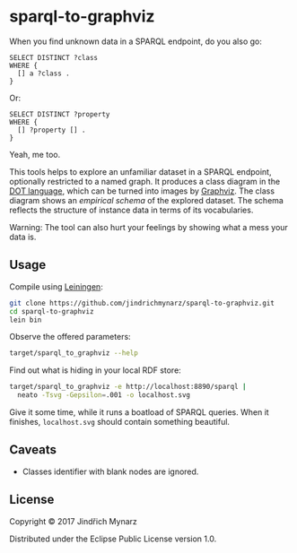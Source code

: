 # sparql-to-graphviz

When you find unknown data in a SPARQL endpoint, do you also go:

```sparql
SELECT DISTINCT ?class
WHERE {
  [] a ?class .
}
```

Or:

```sparql
SELECT DISTINCT ?property
WHERE {
  [] ?property [] .
}
```

Yeah, me too.

This tools helps to explore an unfamiliar dataset in a SPARQL endpoint, optionally restricted to a named graph. It produces a class diagram in the [DOT language](http://www.graphviz.org/doc/info/lang.html), which can be turned into images by [Graphviz](http://www.graphviz.org). The class diagram shows an *empirical schema* of the explored dataset. The schema reflects the structure of instance data in terms of its vocabularies. 

Warning: The tool can also hurt your feelings by showing what a mess your data is. 

## Usage

Compile using [Leiningen](http://leiningen.org): 

```sh
git clone https://github.com/jindrichmynarz/sparql-to-graphviz.git
cd sparql-to-graphviz
lein bin
```

Observe the offered parameters:

```sh
target/sparql_to_graphviz --help
```

Find out what is hiding in your local RDF store:

```sh
target/sparql_to_graphviz -e http://localhost:8890/sparql |
  neato -Tsvg -Gepsilon=.001 -o localhost.svg
```

Give it some time, while it runs a boatload of SPARQL queries. When it finishes, `localhost.svg` should contain something beautiful.

## Caveats

* Classes identifier with blank nodes are ignored.

## License

Copyright © 2017 Jindřich Mynarz

Distributed under the Eclipse Public License version 1.0.
